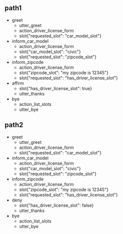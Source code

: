 ## path1
* greet
  - utter_greet
  - action_driver_license_form
  - slot{"requested_slot": "car_model_slot"}
* inform_car_model
  - action_driver_license_form
  - slot{"car_model_slot": "civic"}
  - slot{"requested_slot": "zipcode_slot"}
* inform_zipcode
  - action_driver_license_form
  - slot{"zipcode_slot": "my zipcode is 12345"}
  - slot{"requested_slot": "has_driver_license_slot"}
* affirm
  - slot{"has_driver_license_slot": true}
  - utter_thanks
* bye
  - action_list_slots
  - utter_bye

## path2
* greet
  - utter_greet
  - action_driver_license_form
  - slot{"requested_slot": "car_model_slot"}
* inform_car_model
  - action_driver_license_form
  - slot{"car_model_slot": "civic"}
  - slot{"requested_slot": "zipcode_slot"}
* inform_zipcode
  - action_driver_license_form
  - slot{"zipcode_slot": "my zipcode is 12345"}
  - slot{"requested_slot": "has_driver_license_slot"}
* deny
  - slot{"has_driver_license_slot": false}
  - utter_thanks
* bye
  - action_list_slots
  - utter_bye

